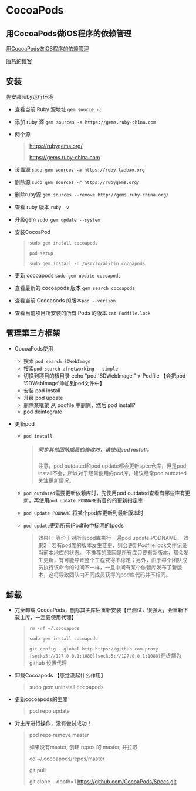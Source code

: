 # CocoaPods

## 用CocoaPods做iOS程序的依赖管理

[用CocoaPods做iOS程序的依赖管理](http://blog.devtang.com/2014/05/25/use-cocoapod-to-manage-ios-lib-dependency/#)

[唐巧的博客](http://blog.devtang.com/)



## 安装

先安装ruby运行环境

- 查看当前 Ruby 源地址 `gem source -l`

- 添加 ruby 源 `gem sources -a https://gems.ruby-china.com`

- 两个源

  > https://rubygems.org/
  >
  > https://gems.ruby-china.com

- 设置源 `sudo gem sources -a https://ruby.taobao.org`

- 删除源 `sudo gem sources -r https://rubygems.org/`

- 删除ruby源 `gem sources --remove http://gems.ruby-china.org/` 

- 查看 ruby 版本 `ruby -v`

- 升级gem `sudo gem update --system` 

- 安装CocoaPod 

  > `sudo gem install cocoapods`
  >
  > `pod setup`
  >
  > `sudo gem install -n /usr/local/bin cocoapods`

- 更新 cocoapods `sudo gem update cocoapods` 

- 查看最新的 cocoapods 版本 `gem search cocoapods` 

- 查看当前 Cocoapods 的版本`pod --version` 

- 查看当前项目所安装的所有 Pods 的版本 `cat Podfile.lock`

  

## **管理第三方框架**

- CocoaPods使用
  - 搜索 `pod search SDWebImage`
  - 搜索`pod search afnetworking --simple`
  - 切换到项目的根目录 echo "pod 'SDWebImage'" > Podfile 【会把pod 'SDWebImage'添加到pod文件中】
  - 安装 pod install
  - 升级 pod update
  - 删除某框架 从 podfile 中删除，然后 pod install?
  - pod deintegrate

- 更新pod

  - `pod install`

    > ##### 同步其他团队成员的修改时，请使用pod install。
    >
    > 注意，pod outdated和pod update都会更新spec仓库，但是pod install不会，所以对于经常使用的pod库，建议经常pod outdated关注更新情况。

  - `pod outdated`需要更新依赖库时，先使用pod outdated查看有哪些库有更新，再使用`pod update PODNAME`有目的的更新指定库

  - `pod update PODNAME` 将某个pod库更新到最新版本时

  - `pod update`更新所有(Podfile中标明的)pods

    > 效果1：等价于对所有pod库执行一遍pod update PODNAME。
    > 效果2：若有pod库的版本发生变更，则会更新Podfile.lock文件记录当前本地库的状态。
    > 不推荐的原因是所有库只要有新版本，都会发生更新，有可能导致整个工程变得不稳定；另外，由于每个团队成员执行该命令的时间不一样，一旦中间有某个依赖库发布了新版本，这将导致团队内不同成员获得的pod库代码并不相同。

## 卸载

- 完全卸载 CocoaPods，删除其主库后重新安装【已测试，很强大，会重新下载主库，一定要使用代理】

  > `rm -rf ~/.cocoapods`
  >
  > `sudo gem install cocoapods`
  >
  > `git config --global http.https://github.com.proxy [socks5://127.0.0.1:1080](socks5://127.0.0.1:1080)`在终端为 github 设置代理

- 卸载Cocoapods 【感觉没起什么作用】

  > sudo gem uninstall cocoapods

- 更新cocoapods的主库

  > pod repo update

- 对主库进行操作，没有尝试成功！

  > pod repo remove master
  >
  > 如果没有master, 创建 repos 的 master, 并拉取
  >
  > cd ~/.cocoapods/repos/master
  >
  > git pull
  >
  > git clone --depth=1 https://github.com/CocoaPods/Specs.git

